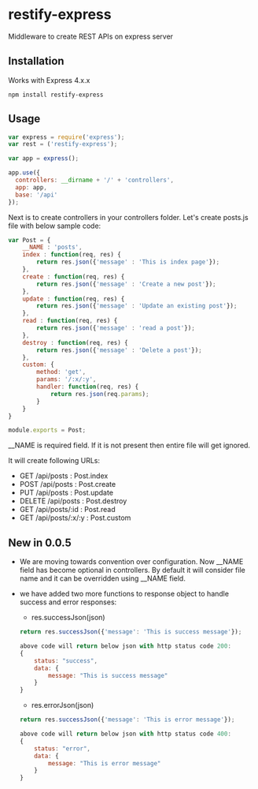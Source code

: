 # restify-express
Middleware to create REST APIs on express server

## Installation

  Works with Express 4.x.x

    npm install restify-express
    
    
## Usage
```javascript
var express = require('express');
var rest = ('restify-express');

var app = express();

app.use({
  controllers: __dirname + '/' + 'controllers',
  app: app,
  base: '/api'
});
```

Next is to create controllers in your controllers folder. Let's create posts.js file with below sample code:

```javascript
var Post = {
    __NAME : 'posts',
    index : function(req, res) {
        return res.json({'message' : 'This is index page'});
    },
    create : function(req, res) {
        return res.json({'message' : 'Create a new post'});
    },
    update : function(req, res) {
        return res.json({'message' : 'Update an existing post'});
    },
    read : function(req, res) {
        return res.json({'message' : 'read a post'});
    },
    destroy : function(req, res) {
        return res.json({'message' : 'Delete a post'});
    },
    custom: {
        method: 'get',
        params: '/:x/:y',
        handler: function(req, res) {
            return res.json(req.params);
        }
    }
}

module.exports = Post;
```
__NAME is required field. If it is not present then entire file will get ignored.

It will create following URLs:

  * GET /api/posts : Post.index
  * POST /api/posts : Post.create
  * PUT /api/posts : Post.update
  * DELETE /api/posts : Post.destroy
  * GET /api/posts/:id : Post.read
  * GET /api/posts/:x/:y : Post.custom

## New in 0.0.5

  * We are moving towards convention over configuration. Now __NAME field has become optional in controllers. By default it will consider file name and it can be overridden using __NAME field.

  * we have added two more functions to response object to handle success and error responses:
    * res.successJson(json)
    ```javascript
    return res.successJson({'message': 'This is success message'});

    above code will return below json with http status code 200:
    {
        status: "success",
        data: {
            message: "This is success message"
        }
    }
    ```

    * res.errorJson(json)
    ```javascript
    return res.successJson({'message': 'This is error message'});

    above code will return below json with http status code 400:
    {
        status: "error",
        data: {
            message: "This is error message"
        }
    }
    ```